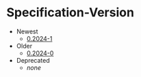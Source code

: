 # Specification-Version

- Newest
    - [0.2024-1](./0-2024-1/index.md)
- Older
    - [0.2024-0](./0-2024-0/ENTRY.md)
- Deprecated
    - _none_
